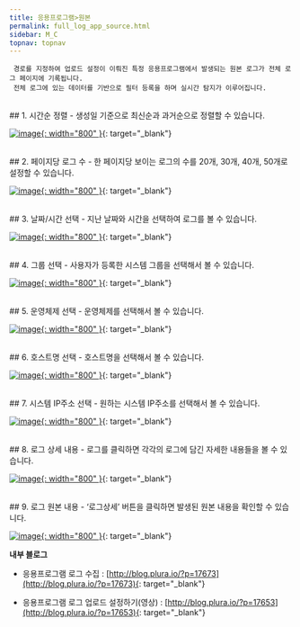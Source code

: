 ```yaml
---
title: 응용프로그램>원본
permalink: full_log_app_source.html
sidebar: M_C
topnav: topnav
---
```


     경로를 지정하여 업로드 설정이 이뤄진 특정 응용프로그램에서 발생되는 원본 로그가 전체 로그 페이지에 기록됩니다.
     전체 로그에 있는 데이터를 기반으로 필터 등록을 하며 실시간 탐지가 이루어집니다.

<br />
## 1. 시간순 정렬
- 생성일 기준으로 최신순과 과거순으로 정렬할 수 있습니다.

[![image](/docs/images/Manual/common/full_log/source/1.png){: width="800" }](/docs/images/Manual/common/full_log/source/1.png){: target="_blank"}

<br />
## 2. 페이지당 로그 수
- 한 페이지당 보이는 로그의 수를 20개, 30개, 40개, 50개로 설정할 수 있습니다.

[![image](/docs/images/Manual/common/full_log/source/2.png){: width="800" }](/docs/images/Manual/common/full_log/source/2.png){: target="_blank"} 

<br />
## 3. 날짜/시간 선택
- 지난 날짜와 시간을 선택하여 로그를 볼 수 있습니다.

[![image](/docs/images/Manual/common/full_log/source/3.png){: width="800" }](/docs/images/Manual/common/full_log/source/3.png){: target="_blank"} 

<br />
## 4. 그룹 선택
- 사용자가 등록한 시스템 그룹을 선택해서 볼 수 있습니다.

[![image](/docs/images/Manual/common/full_log/source/4.png){: width="800" }](/docs/images/Manual/common/full_log/source/4.png){: target="_blank"} 

<br />
## 5. 운영체제 선택
- 운영체제를 선택해서 볼 수 있습니다.

[![image](/docs/images/Manual/common/full_log/source/5.png){: width="800" }](/docs/images/Manual/common/full_log/source/5.png){: target="_blank"} 

<br />
## 6. 호스트명 선택
- 호스트명을 선택해서 볼 수 있습니다.

[![image](/docs/images/Manual/common/full_log/source/6.png){: width="800" }](/docs/images/Manual/common/full_log/source/6.png){: target="_blank"} 

<br />
## 7. 시스템 IP주소 선택
- 원하는 시스템 IP주소를 선택해서 볼 수 있습니다.

[![image](/docs/images/Manual/common/full_log/source/7.png){: width="800" }](/docs/images/Manual/common/full_log/source/7.png){: target="_blank"}
 
<br />
## 8. 로그 상세 내용
- 로그를 클릭하면 각각의 로그에 담긴 자세한 내용들을 볼 수 있습니다.

[![image](/docs/images/Manual/common/full_log/source/8.png){: width="800" }](/docs/images/Manual/common/full_log/source/8.png){: target="_blank"}

<br />
## 9. 로그 원본 내용
- ‘로그상세’ 버튼을 클릭하면 발생된 원본 내용을 확인할 수 있습니다.

[![image](/docs/images/Manual/common/full_log/source/9.png){: width="800" }](/docs/images/Manual/common/full_log/source/9.png){: target="_blank"}

 **내부 블로그**
- 응용프로그램 로그 수집 : [http://blog.plura.io/?p=17673](http://blog.plura.io/?p=17673){: target="_blank"} 

- 응용프로그램 로그 업로드 설정하기(영상) : [http://blog.plura.io/?p=17653](http://blog.plura.io/?p=17653){: target="_blank"} 